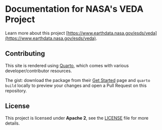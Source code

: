 # Documentation for NASA's VEDA Project

Learn more about this project [https://www.earthdata.nasa.gov/esds/veda](https://www.earthdata.nasa.gov/esds/veda).


## Contributing

This site is rendered using [Quarto](https://quarto.org/), which comes with various developer/contributor resources.

The gist: download the package from their [Get Started](https://quarto.org/docs/get-started/) page and `quarto build` locally to preview your changes
and open a Pull Request on this repository.


## License

This project is licensed under **Apache 2**, see the [LICENSE](LICENSE) file for more details.
